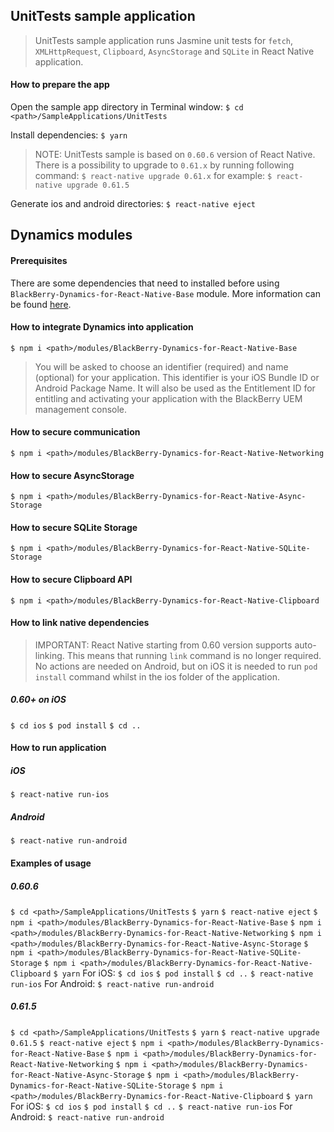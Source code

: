 ## UnitTests sample application
> UnitTests sample application runs Jasmine unit tests for `fetch`, `XMLHttpRequest`, `Clipboard`, `AsyncStorage` and `SQLite` in React Native application.

#### How to prepare the app
Open the sample app directory in Terminal window:
`$ cd <path>/SampleApplications/UnitTests`

Install dependencies:
`$ yarn`

> NOTE: UnitTests sample is based on `0.60.6` version of React Native. There is a possibility to upgrade to `0.61.x` by running following command:
`$ react-native upgrade 0.61.x`
for example:
`$ react-native upgrade 0.61.5`

Generate ios and android directories:
`$ react-native eject`

## Dynamics modules
#### Prerequisites
There are some dependencies that need to installed before using `BlackBerry-Dynamics-for-React-Native-Base` module. More information can be found [here](https://github.com/blackberry/BlackBerry-Dynamics-React-Native-SDK/tree/master/modules/BlackBerry-Dynamics-for-React-Native-Base#Preconditions).
#### How to integrate Dynamics into application
	$ npm i <path>/modules/BlackBerry-Dynamics-for-React-Native-Base
	
> You will be asked to choose an identifier (required) and name (optional) for your application. This identifier is your iOS Bundle ID or Android Package Name. It will also be used as the Entitlement ID for entitling and activating your application with the BlackBerry UEM management console.

#### How to secure communication
	$ npm i <path>/modules/BlackBerry-Dynamics-for-React-Native-Networking

#### How to secure AsyncStorage
	$ npm i <path>/modules/BlackBerry-Dynamics-for-React-Native-Async-Storage

#### How to secure SQLite Storage
	$ npm i <path>/modules/BlackBerry-Dynamics-for-React-Native-SQLite-Storage
	
#### How to secure Clipboard API
	$ npm i <path>/modules/BlackBerry-Dynamics-for-React-Native-Clipboard

#### How to link native dependencies
> IMPORTANT: React Native starting from 0.60 version supports auto-linking. This means that running `link` command is no longer required. 
> No actions are needed on Android, but on iOS it is needed to run `pod install` command whilst in the ios folder of the application. 

##### 0.60+ on iOS
`$ cd ios`
`$ pod install`
`$ cd ..`

#### How to run application
##### iOS
`$ react-native run-ios`

##### Android
`$ react-native run-android`

#### Examples of usage
##### 0.60.6
`$ cd <path>/SampleApplications/UnitTests`
`$ yarn`
`$ react-native eject`
`$ npm i <path>/modules/BlackBerry-Dynamics-for-React-Native-Base`
`$ npm i <path>/modules/BlackBerry-Dynamics-for-React-Native-Networking`
`$ npm i <path>/modules/BlackBerry-Dynamics-for-React-Native-Async-Storage`
`$ npm i <path>/modules/BlackBerry-Dynamics-for-React-Native-SQLite-Storage`
`$ npm i <path>/modules/BlackBerry-Dynamics-for-React-Native-Clipboard`
`$ yarn`
For iOS:
`$ cd ios`
`$ pod install`
`$ cd ..`
`$ react-native run-ios`
For Android:
`$ react-native run-android`
##### 0.61.5
`$ cd <path>/SampleApplications/UnitTests`
`$ yarn`
`$ react-native upgrade 0.61.5`
`$ react-native eject`
`$ npm i <path>/modules/BlackBerry-Dynamics-for-React-Native-Base`
`$ npm i <path>/modules/BlackBerry-Dynamics-for-React-Native-Networking`
`$ npm i <path>/modules/BlackBerry-Dynamics-for-React-Native-Async-Storage`
`$ npm i <path>/modules/BlackBerry-Dynamics-for-React-Native-SQLite-Storage`
`$ npm i <path>/modules/BlackBerry-Dynamics-for-React-Native-Clipboard`
`$ yarn`
For iOS:
`$ cd ios`
`$ pod install`
`$ cd ..`
`$ react-native run-ios`
For Android:
`$ react-native run-android`
